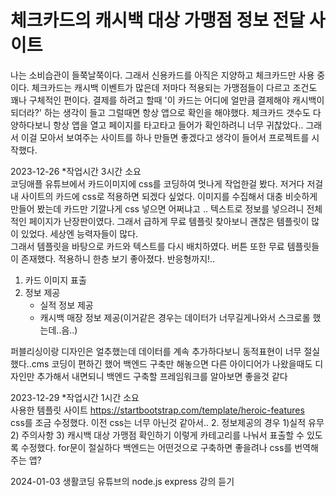 # 체크카드의 캐시백 대상 가맹점 정보 전달 사이트
나는 소비습관이 들쭉날쭉이다. 그래서 신용카드를 아직은 지양하고 체크카드만 사용 중이다.
체크카드는 캐시백 이벤트가 많은데 저마다 적용되는 가맹점들이 다르고 조건도 꽤나 구체적인 편이다.
결제를 하려고 할때 '이 카드는 어디에 얼만큼 결제해야 캐시백이 되더라?' 하는 생각이 들고 그럴때면 항상 앱으로 확인을 해야했다.
체크카드 갯수도 다양하다보니 항상 앱을 열고 페이지를 타고타고 들어가 확인하려니 너무 귀찮았다..
그래서 이걸 모아서 보여주는 사이트를 하나 만들면 좋겠다고 생각이 들어서 프로젝트를 시작했다.

2023-12-26 *작업시간 3시간 소요 <br>
코딩애플 유튜브에서 카드이미지에 css를 코딩하여 멋나게 작업한걸 봤다. 저거다 저걸 내 사이트의 카드에 css로 적용하면 되겠다 싶었다.
이미지를 수집해서 대충 비슷하게 만들어 봤는데 카드만 기깔나게 css 넣으면 어쩌냐고 .. 텍스트로 정보를 넣으려니 전체적인 페이지가 난장판이였다.
그래서 급하게 무료 템플릿 찾아보니 괜찮은 템플릿이 많이 있었다. 세상엔 능력자들이 많다.  
그래서 템플릿을 바탕으로 카드와 텍스트를 다시 배치하였다. 버튼 또한 무료 템플릿들이 존재했다. 적용하니 한층 보기 좋아졌다. 반응형까지!..

1. 카드 이미지 표출 
2. 정보 제공
   - 실적 정보 제공
   - 캐시백 매장 정보 제공(이거같은 경우는 데이터가 너무길게나와서 스크로롤 했는데..음..)

퍼블리싱이랑 디자인은 얼추했는데 데이터를 계속 추가하다보니 동적표현이 너무 절실했다..cms 코딩이 편하긴 했어
백엔드 구축만 해놓으면 다른 아이디어가 나왔을때도 디자인만 추가해서 내면되니 백엔드 구축할 프레임워크를 알아보면 좋을것 같다


2023-12-29 *작업시간 1시간 소요 <br>
사용한 템플릿 사이트 https://startbootstrap.com/template/heroic-features <br>
css를 조금 수정했다. 이전 css는 너무 아닌것 같아서..
2. 정보제공의 경우 1)실적 유무 2) 주의사항 3) 캐시백 대상 가맹점 확인하기 이렇게 카테고리를 나눠서 표출할 수 있도록 수정했다.
for문이 절실하다 백엔드는 어떤것으로 구축하면 좋을려나
css를 번역해주는 앱?

2024-01-03
생활코딩 유튜브의 node.js express 강의 듣기

